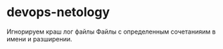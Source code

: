# devops-netology
Игнорируем краш лог файлы
Файлы с определенным сочетанияим в имени и разширении.

